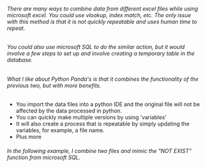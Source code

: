 ###### There are many ways to combine data from different excel files while using microsoft excel. You could use vlookup, index match, etc. The only issue with this method is that it is not quickly repeatable and uses human time to repeat.
###### You could also use microsoft SQL to do the similar action, but it would involve a few steps to set up and involve creating a temporary table in the database.
###### What I like about Python Panda's is that it combines the functionality of the previous two, but with more benefits. 
- You import the data files into a python IDE and the original file will not be affected by the data processed in python.
- You can quickly make multiple versions by using 'variables'
- It will also create a process that is repeatable by simply updating the variables, for example, a file name.
- Plus more

###### In the following example, I combine two files and mimic the "NOT EXIST" function from microsoft SQL.
